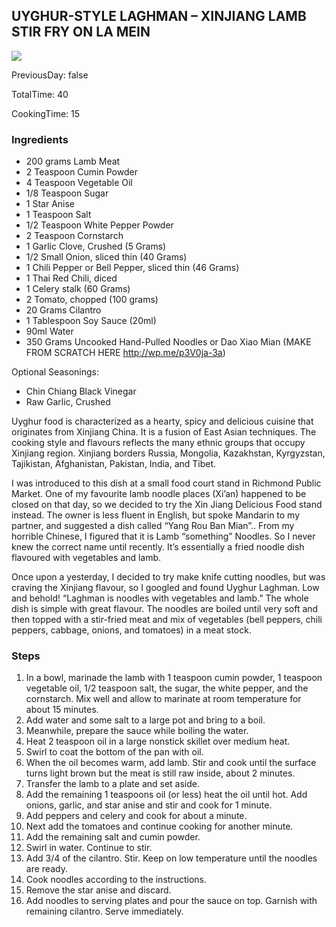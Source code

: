 [title]: #()

## UYGHUR-STYLE LAGHMAN – XINJIANG LAMB STIR FRY ON LA MEIN

[img]: #()

![](../docs/imgs/)

[#url]:#()

[](https://web.archive.org/web/20191231174125/http://www.sweetrehab.ca:80/2015/09/29/uyghur-style-laghman-xinjiang-lamb-stir-fry-on-la-mein/)

[recipe-time]: #()

PreviousDay: false

TotalTime: 40

CookingTime: 15

[ingredients-content]: #()



### Ingredients
* 200 grams Lamb Meat
* 2 Teaspoon Cumin Powder
* 4 Teaspoon Vegetable Oil
* 1/8 Teaspoon Sugar
* 1 Star Anise
* 1 Teaspoon Salt
* 1/2 Teaspoon White Pepper Powder
* 2 Teaspoon Cornstarch
* 1 Garlic Clove, Crushed (5 Grams)
* 1/2 Small Onion, sliced thin (40 Grams)
* 1 Chili Pepper or Bell Pepper, sliced thin (46 Grams)
* 1 Thai Red Chili, diced
* 1 Celery stalk (60 Grams)
* 2 Tomato, chopped (100 grams)
* 20 Grams Cilantro
* 1 Tablespoon Soy Sauce (20ml)
* 90ml Water
* 350 Grams Uncooked Hand-Pulled Noodles or Dao Xiao Mian (MAKE FROM SCRATCH
HERE <http://wp.me/p3V0ja-3a>)

Optional Seasonings:
* Chin Chiang Black Vinegar
* Raw Garlic, Crushed

[content]: #()


Uyghur food is characterized as a hearty, spicy and delicious cuisine that
originates from Xinjiang China. It is a fusion of East Asian techniques.
The cooking style and flavours reflects the many ethnic groups that occupy
Xinjiang region. Xinjiang borders Russia, Mongolia, Kazakhstan, Kyrgyzstan,
Tajikistan, Afghanistan, Pakistan, India, and Tibet.

I was introduced to this dish at a small food court stand in Richmond
Public Market. One of my favourite lamb noodle places (Xi’an) happened to
be closed on that day, so we decided to try the Xin Jiang Delicious Food
stand instead. The owner is less fluent in English, but spoke Mandarin to
my partner, and suggested a dish called “Yang Rou Ban Mian”.. From my
horrible Chinese, I figured that it is Lamb “something” Noodles. So I never
knew the correct name until recently. It’s essentially a fried noodle dish
flavoured with vegetables and lamb.

Once upon a yesterday, I decided to try make knife cutting noodles, but was
craving the Xinjiang flavour, so I googled and found Uyghur Laghman. Low
and behold! “Laghman is noodles with vegetables and lamb.” The whole dish
is simple with great flavour. The noodles are boiled until very soft and
then topped with a stir-fried meat and mix of vegetables (bell peppers,
chili peppers, cabbage, onions, and tomatoes) in a meat stock.

### Steps

1. In a bowl, marinade the lamb with 1 teaspoon cumin powder, 1 teaspoon
vegetable oil, 1/2 teaspoon salt, the sugar, the white pepper, and the
cornstarch. Mix well and allow to marinate at room temperature for about 15
minutes.
2. Add water and some salt to a large pot and bring to a boil.
3. Meanwhile, prepare the sauce while boiling the water.
4. Heat 2 teaspoon oil in a large nonstick skillet over medium heat.
5. Swirl to coat the bottom of the pan with oil.
6. When the oil becomes warm, add lamb. Stir and cook until the surface
turns light brown but the meat is still raw inside, about 2 minutes.
7. Transfer the lamb to a plate and set aside.
8. Add the remaining 1 teaspoons oil (or less) heat the oil until hot. Add
onions, garlic, and star anise and stir and cook for 1 minute.
9. Add peppers and celery and cook for about a minute.
10. Next add the tomatoes and continue cooking for another minute.
11. Add the remaining salt and cumin powder.
12. Swirl in water. Continue to stir.
13. Add 3/4 of the cilantro. Stir. Keep on low temperature until the
noodles are ready.
14. Cook noodles according to the instructions.
15. Remove the star anise and discard.
16. Add noodles to serving plates and pour the sauce on top. Garnish with
remaining cilantro. Serve immediately.

